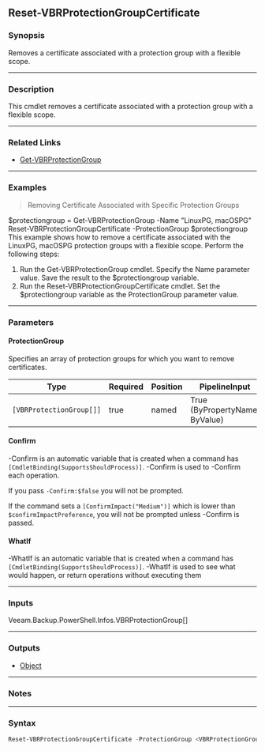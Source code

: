 Reset-VBRProtectionGroupCertificate
-----------------------------------

### Synopsis
Removes a certificate associated with a protection group with a flexible scope.

---

### Description

This cmdlet removes a certificate associated with a protection group with a flexible scope.

---

### Related Links
* [Get-VBRProtectionGroup](Get-VBRProtectionGroup)

---

### Examples
> Removing Certificate Associated with Specific Protection Groups

$protectiongroup = Get-VBRProtectionGroup -Name "LinuxPG, macOSPG"
Reset-VBRProtectionGroupCertificate -ProtectionGroup $protectiongroup
This example shows how to remove a certificate associated with the LinuxPG, macOSPG protection groups with a flexible scope.
Perform the following steps:
1. Run the Get-VBRProtectionGroup cmdlet. Specify the Name parameter value. Save the result to the $protectiongroup variable.
2. Run the Reset-VBRProtectionGroupCertificate cmdlet. Set the $protectiongroup variable as the ProtectionGroup parameter value.

---

### Parameters
#### **ProtectionGroup**
Specifies an array of protection groups for which you want to remove certificates.

|Type                    |Required|Position|PipelineInput                 |
|------------------------|--------|--------|------------------------------|
|`[VBRProtectionGroup[]]`|true    |named   |True (ByPropertyName, ByValue)|

#### **Confirm**
-Confirm is an automatic variable that is created when a command has ```[CmdletBinding(SupportsShouldProcess)]```.
-Confirm is used to -Confirm each operation.

If you pass ```-Confirm:$false``` you will not be prompted.

If the command sets a ```[ConfirmImpact("Medium")]``` which is lower than ```$confirmImpactPreference```, you will not be prompted unless -Confirm is passed.

#### **WhatIf**
-WhatIf is an automatic variable that is created when a command has ```[CmdletBinding(SupportsShouldProcess)]```.
-WhatIf is used to see what would happen, or return operations without executing them

---

### Inputs
Veeam.Backup.PowerShell.Infos.VBRProtectionGroup[]

---

### Outputs
* [Object](https://learn.microsoft.com/en-us/dotnet/api/System.Object)

---

### Notes

---

### Syntax
```PowerShell
Reset-VBRProtectionGroupCertificate -ProtectionGroup <VBRProtectionGroup[]> [-Confirm] [-WhatIf] [<CommonParameters>]
```
